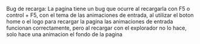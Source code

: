 Bug de recarga: La pagina tiene un bug que ocurre al recargarla con F5 o control + F5, con el tema de las animaciones de entrada, al utilizar el boton home o el logo para recargar la pagina las animaciones de entrada funcionan correctamente, pero al recargar con el explorador no lo hace, solo hace una animacion el fondo de la pagina 